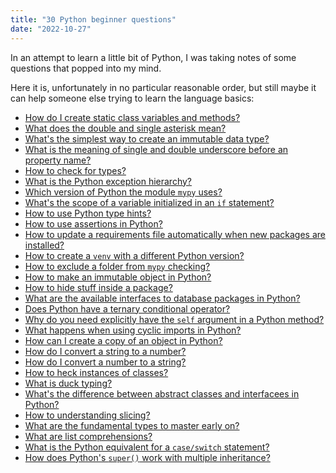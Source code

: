 ```yaml
---
title: "30 Python beginner questions"
date: "2022-10-27"
---
```


In an attempt to learn a little bit of Python, I was taking notes of some questions that popped into my mind.

Here it is, unfortunately in no particular reasonable order, but still maybe it can help someone else trying to learn the language basics:

* [How do I create static class variables and methods?][1]
* [What does the double and single asterisk mean?][2]
* [What's the simplest way to create an immutable data type?][3]
* [What is the meaning of single and double underscore before an property name?][4]
* [How to check for types?][5]
* [What is the Python exception hierarchy?][6]
* [Which version of Python the module `mypy` uses?][7]
* [What's the scope of a variable initialized in an `if` statement?][8]
* [How to use Python type hints?][9]
* [How to use assertions in Python?][10]
* [How to update a requirements file automatically when new packages are installed?][11]
* [How to create a `venv` with a different Python version?][12]
* [How to exclude a folder from `mypy` checking?][13]
* [How to make an immutable object in Python?][14]
* [How to hide stuff inside a package?][15]
* [What are the available interfaces to database packages in Python?][16]
* [Does Python have a ternary conditional operator?][17]
* [Why do you need explicitly have the `self` argument in a Python method?][18]
* [What happens when using cyclic imports in Python?][19]
* [How can I create a copy of an object in Python?][20]
* [How do I convert a string to a number?][21]
* [How do I convert a number to a string?][22]
* [How to heck instances of classes?][23]
* [What is duck typing?][24]
* [What's the difference between abstract classes and interfacees in Python?][25]
* [How to understanding slicing?][26]
* [What are the fundamental types to master early on?][27]
* [What are list comprehensions?][28]
* [What is the Python equivalent for a `case/switch` statement?][29]
* [How does Python's `super()` work with multiple inheritance?][30]


[1]: https://stackoverflow.com/questions/68645/static-class-variables-and-methods-in-python
[2]: https://stackoverflow.com/questions/36901/what-does-double-star-asterisk-and-star-asterisk-do-for-parameters
[3]: https://stackoverflow.com/questions/9872255/when-and-why-should-i-use-a-namedtuple-instead-of-a-dictionary
[4]: https://stackoverflow.com/questions/1301346/what-is-the-meaning-of-single-and-double-underscore-before-an-object-name
[5]: https://stackoverflow.com/questions/152580/whats-the-canonical-way-to-check-for-type-in-python
[6]: https://docs.python.org/3/library/exceptions.html#exception-hierarchy
[7]: https://stackoverflow.com/a/60459752
[8]: https://stackoverflow.com/questions/2829528/whats-the-scope-of-a-variable-initialized-in-an-if-statement
[9]: https://mypy.readthedocs.io/en/stable/cheat_sheet_py3.html#cheat-sheet-py3
[10]: https://stackoverflow.com/questions/5142418/what-is-the-use-of-assert-in-python
[11]: https://stackoverflow.com/questions/65695906/how-to-update-a-requirements-file-automatically-when-new-packages-are-installed
[12]: https://stackoverflow.com/questions/70422866/how-to-create-a-venv-with-a-different-python-version
[13]: https://stackoverflow.com/questions/67905546/exclude-folder-from-mypy-checking
[14]: https://stackoverflow.com/questions/4828080/how-to-make-an-immutable-object-in-python
[15]: https://stackoverflow.com/questions/1547145/defining-private-module-functions-in-python
[16]: https://docs.python-guide.org/scenarios/db/
[17]: https://stackoverflow.com/questions/394809/does-python-have-a-ternary-conditional-operator
[18]: https://stackoverflow.com/questions/68282/why-do-you-need-explicitly-have-the-self-argument-in-a-python-method
[19]: https://stackoverflow.com/questions/744373/what-happens-when-using-mutual-or-circular-cyclic-imports-in-python
[20]: https://stackoverflow.com/questions/4794244/how-can-i-create-a-copy-of-an-object-in-python
[21]: https://stackabuse.com/convert-strings-to-numbers-and-numbers-to-strings-in-python/
[22]: https://stackabuse.com/convert-strings-to-numbers-and-numbers-to-strings-in-python/
[23]: https://stackoverflow.com/questions/14549405/python-check-instances-of-classes
[24]: https://stackoverflow.com/questions/4205130/what-is-duck-typing
[25]: https://stackoverflow.com/questions/372042/difference-between-abstract-class-and-interface-in-python?noredirect=1&lq=1
[26]: https://stackoverflow.com/questions/509211/understanding-slicing
[27]: https://docs.python.org/3.7/library/stdtypes.html
[28]: https://stackoverflow.com/questions/34835951/what-does-list-comprehension-and-similar-mean-how-does-it-work-and-how-can-i
[29]: https://stackoverflow.com/questions/11479816/what-is-the-python-equivalent-for-a-case-switch-statement
[30]: https://stackoverflow.com/questions/3277367/how-does-pythons-super-work-with-multiple-inheritance

